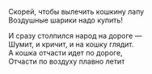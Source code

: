 Скорей, чтобы вылечить кошкину лапу  
Воздушные шарики надо купить!  

И сразу столпился народ на дороге —  
Шумит, и кричит, и на кошку глядит.  
А кошка отчасти идет по дороге,  
Отчасти по воздуху плавно летит
